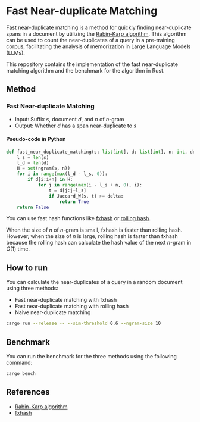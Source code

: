 # Fast Near-duplicate Matching

Fast near-duplicate matching is a method for quickly finding near-duplicate spans in a document by utilizing the [Rabin-Karp algorithm](https://en.wikipedia.org/wiki/Rabin%E2%80%93Karp_algorithm). This algorithm can be used to count the near-duplicates of a query in a pre-training corpus, facilitating the analysis of memorization in Large Language Models (LLMs).

This repository contains the implementation of the fast near-duplicate matching algorithm and the benchmark for the algorithm in Rust.


## Method
### Fast Near-duplicate Matching
- Input: Suffix $s$, document $d$, and $n$ of $n$-gram
- Output: Whether $d$ has a span near-duplicate to $s$

#### Pseudo-code in Python
```python
def fast_near_duplicate_matching(s: list[int], d: list[int], n: int, delta: float) -> bool:
    l_s = len(s)
    l_d = len(d)
    H = set(ngram(s, n))
    for i in range(max(l_d - l_s, 0)):
        if d[i:i+n] in H:
            for j in range(max(i - l_s + n, 0), i):
                t = d[j:j+l_s]
                if Jaccard_W(s, t) >= delta:
                    return True
    return False
```

You can use fast hash functions like [fxhash](https://docs.rs/fxhash/latest/fxhash/) or [rolling hash](https://en.wikipedia.org/wiki/Rolling_hash).

When the size of $n$ of $n$-gram is small, fxhash is faster than rolling hash. However, when the size of $n$ is large, rolling hash is faster than fxhash because the rolling hash can calculate the hash value of the next $n$-gram in $O(1)$ time.



## How to run
You can calculate the near-duplicates of a query in a random document using three methods:
- Fast near-duplicate matching with fxhash
- Fast near-duplicate matching with rolling hash
- Naive near-duplicate matching

```bash
cargo run --release -- --sim-threshold 0.6 --ngram-size 10
```

## Benchmark
You can run the benchmark for the three methods using the following command:
```bash
cargo bench
```



## References
- [Rabin-Karp algorithm](https://en.wikipedia.org/wiki/Rabin%E2%80%93Karp_algorithm)
- [fxhash](https://docs.rs/fxhash/latest/fxhash/)

